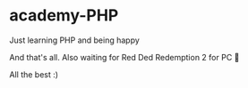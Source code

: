 # academy-PHP
Just learning PHP and being happy

And that's all. Also waiting for Red Ded Redemption 2 for PC 🤠

All the best :)
